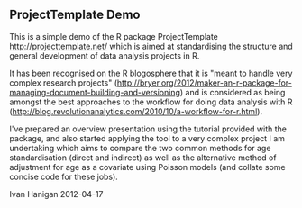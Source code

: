 ProjectTemplate Demo
--------------------

This is a simple demo of the R package ProjectTemplate http://projecttemplate.net/ which is aimed at standardising the structure and general development of data analysis projects in R. 

It has been recognised on the R blogosphere that it is "meant to handle very complex research projects" (http://bryer.org/2012/maker-an-r-package-for-managing-document-building-and-versioning) and is considered as being amongst the best approaches to the workflow for doing data analysis with R (http://blog.revolutionanalytics.com/2010/10/a-workflow-for-r.html).

I've prepared an overview presentation using the tutorial provided with the package, and also started applying the tool to a very complex project I am undertaking which aims to compare the two common methods for age standardisation (direct and indirect) as well as the alternative method of adjustment for age as a covariate using Poisson models (and collate some concise code for these jobs).

Ivan Hanigan
2012-04-17
